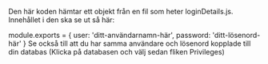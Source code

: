 Den här koden hämtar ett objekt från en fil som heter loginDetails.js. Innehållet i den ska se ut så här:

module.exports = {
    user: 'ditt-användarnamn-här',
    password: 'ditt-lösenord-här'
}
Se också till att du har samma användare och lösenord kopplade till din databas (Klicka på databasen och välj sedan fliken Privileges)
